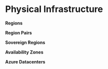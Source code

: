 # Physical Infrastructure

**Regions**  

**Region Pairs**  

**Sovereign Regions**  

**Availability Zones**  

**Azure Datacenters**  
